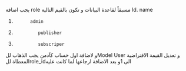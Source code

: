 يجب اضافة role مسبقاً لقاعدة البيانات و تكون بالقيم التالية 
Id.            name
1.           admin
2.              publisher
3.              subscriper
و لاضافة اول حساب كآدمن يجب الذهاب للModel User و تعديل القيمة الافتراضية المعطاة للrole_idالى 1و بعد الاضافة ارجاعها لما كانت عليه 

